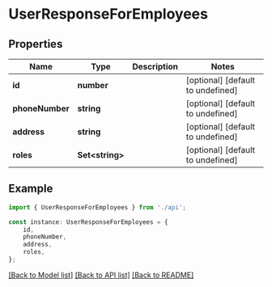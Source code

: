 # UserResponseForEmployees


## Properties

Name | Type | Description | Notes
------------ | ------------- | ------------- | -------------
**id** | **number** |  | [optional] [default to undefined]
**phoneNumber** | **string** |  | [optional] [default to undefined]
**address** | **string** |  | [optional] [default to undefined]
**roles** | **Set&lt;string&gt;** |  | [optional] [default to undefined]

## Example

```typescript
import { UserResponseForEmployees } from './api';

const instance: UserResponseForEmployees = {
    id,
    phoneNumber,
    address,
    roles,
};
```

[[Back to Model list]](../README.md#documentation-for-models) [[Back to API list]](../README.md#documentation-for-api-endpoints) [[Back to README]](../README.md)
